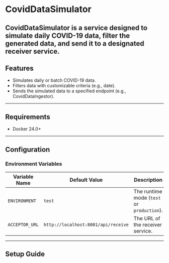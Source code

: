 # CovidDataSimulator

CovidDataSimulator is a service designed to simulate daily COVID-19 data, filter the generated data, and send it to a designated receiver service.
---

## **Features**
- Simulates daily or batch COVID-19 data.
- Filters data with customizable criteria (e.g., date).
- Sends the simulated data to a specified endpoint (e.g., CovidDataIngestor).

---

## **Requirements**
- Docker 24.0+

---

## **Configuration**

### **Environment Variables**
| Variable Name      | Default Value                     | Description                        |
|--------------------|-----------------------------------|------------------------------------|
| `ENVIRONMENT`      | `test`                           | The runtime mode (`test` or `production`). |
| `ACCEPTOR_URL`     | `http://localhost:8001/api/receive` | The URL of the receiver service.  |

---

## **Setup Guide**
